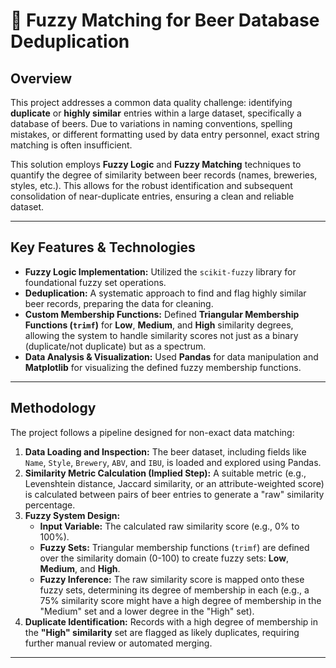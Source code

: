 # 🍺 Fuzzy Matching for Beer Database Deduplication

## Overview

This project addresses a common data quality challenge: identifying **duplicate** or **highly similar** entries within a large dataset, specifically a database of beers. Due to variations in naming conventions, spelling mistakes, or different formatting used by data entry personnel, exact string matching is often insufficient.

This solution employs **Fuzzy Logic** and **Fuzzy Matching** techniques to quantify the degree of similarity between beer records (names, breweries, styles, etc.). This allows for the robust identification and subsequent consolidation of near-duplicate entries, ensuring a clean and reliable dataset.

-----

## Key Features & Technologies

  * **Fuzzy Logic Implementation:** Utilized the `scikit-fuzzy` library for foundational fuzzy set operations.
  * **Deduplication:** A systematic approach to find and flag highly similar beer records, preparing the data for cleaning.
  * **Custom Membership Functions:** Defined **Triangular Membership Functions (`trimf`)** for **Low**, **Medium**, and **High** similarity degrees, allowing the system to handle similarity scores not just as a binary (duplicate/not duplicate) but as a spectrum.
  * **Data Analysis & Visualization:** Used **Pandas** for data manipulation and **Matplotlib** for visualizing the defined fuzzy membership functions.

-----

## Methodology

The project follows a pipeline designed for non-exact data matching:

1.  **Data Loading and Inspection:** The beer dataset, including fields like `Name`, `Style`, `Brewery`, `ABV`, and `IBU`, is loaded and explored using Pandas.
2.  **Similarity Metric Calculation (Implied Step):** A suitable metric (e.g., Levenshtein distance, Jaccard similarity, or an attribute-weighted score) is calculated between pairs of beer entries to generate a "raw" similarity percentage.
3.  **Fuzzy System Design:**
      * **Input Variable:** The calculated raw similarity score (e.g., 0% to 100%).
      * **Fuzzy Sets:** Triangular membership functions (`trimf`) are defined over the similarity domain (0-100) to create fuzzy sets: **Low**, **Medium**, and **High**.
      * **Fuzzy Inference:** The raw similarity score is mapped onto these fuzzy sets, determining its degree of membership in each (e.g., a 75% similarity score might have a high degree of membership in the "Medium" set and a lower degree in the "High" set).
4.  **Duplicate Identification:** Records with a high degree of membership in the **"High" similarity** set are flagged as likely duplicates, requiring further manual review or automated merging.

-----
